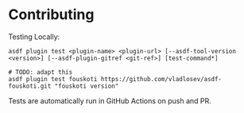 # Contributing

Testing Locally:

```shell
asdf plugin test <plugin-name> <plugin-url> [--asdf-tool-version <version>] [--asdf-plugin-gitref <git-ref>] [test-command*]

# TODO: adapt this
asdf plugin test fouskoti https://github.com/vladlosev/asdf-fouskoti.git "fouskoti version"
```

Tests are automatically run in GitHub Actions on push and PR.
